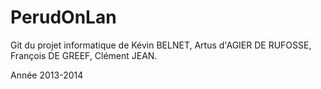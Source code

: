 PerudOnLan
==========

Git du projet informatique de 
Kévin BELNET, Artus d'AGIER DE RUFOSSE, François DE GREEF, Clément JEAN.

Année 2013-2014
